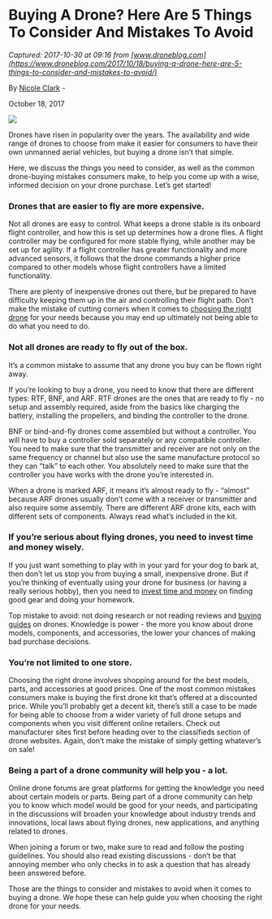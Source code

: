 # Buying A Drone? Here Are 5 Things To Consider And Mistakes To Avoid

_Captured: 2017-10-30 at 09:16 from [www.droneblog.com](https://www.droneblog.com/2017/10/18/buying-a-drone-here-are-5-things-to-consider-and-mistakes-to-avoid/)_

By [Nicole Clark](https://www.droneblog.com/author/nicoleclark/) \- 

October 18, 2017

![](https://www.droneblog.com/wp-content/uploads/2017/10/maxresdefault-6-1-696x392.jpg)

Drones have risen in popularity over the years. The availability and wide range of drones to choose from make it easier for consumers to have their own unmanned aerial vehicles, but buying a drone isn’t that simple. 

Here, we discuss the things you need to consider, as well as the common drone-buying mistakes consumers make, to help you come up with a wise, informed decision on your drone purchase. Let’s get started!

### Drones that are easier to fly are more expensive.

Not all drones are easy to control. What keeps a drone stable is its onboard flight controller, and how this is set up determines how a drone flies. A flight controller may be configured for more stable flying, while another may be set up for agility. If a flight controller has greater functionality and more advanced sensors, it follows that the drone commands a higher price compared to other models whose flight controllers have a limited functionality.

There are plenty of inexpensive drones out there, but be prepared to have difficulty keeping them up in the air and controlling their flight path. Don’t make the mistake of cutting corners when it comes to [choosing the right drone](http://www.auselectronicsdirect.com.au/blog/How-to-select-the-right-drone-for-you) for your needs because you may end up ultimately not being able to do what you need to do. 

### Not all drones are ready to fly out of the box.

It’s a common mistake to assume that any drone you buy can be flown right away.

If you’re looking to buy a drone, you need to know that there are different types: RTF, BNF, and ARF. RTF drones are the ones that are ready to fly - no setup and assembly required, aside from the basics like charging the battery, installing the propellers, and binding the controller to the drone. 

BNF or bind-and-fly drones come assembled but without a controller. You will have to buy a controller sold separately or any compatible controller. You need to make sure that the transmitter and receiver are not only on the same frequency or channel but also use the same manufacture protocol so they can “talk” to each other. You absolutely need to make sure that the controller you have works with the drone you’re interested in. 

When a drone is marked ARF, it means it’s almost ready to fly - “almost” because ARF drones usually don’t come with a receiver or transmitter and also require some assembly. There are different ARF drone kits, each with different sets of components. Always read what’s included in the kit.

### If you’re serious about flying drones, you need to invest time and money wisely.

If you just want something to play with in your yard for your dog to bark at, then don’t let us stop you from buying a small, inexpensive drone. But if you’re thinking of eventually using your drone for business (or having a really serious hobby), then you need to [invest time and money](https://myfirstdrone.com/tutorials/buying-guides/want-to-buy-a-drone-5-things-you-should-know-before-you-buy/) on finding good gear and doing your homework. 

Top mistake to avoid: not doing research or not reading reviews and [buying guides](https://www.droneblog.com/2017/02/08/infographic-drone-buying-guide-in-2017/) on drones. Knowledge is power - the more you know about drone models, components, and accessories, the lower your chances of making bad purchase decisions.

### You’re not limited to one store.

Choosing the right drone involves shopping around for the best models, parts, and accessories at good prices. One of the most common mistakes consumers make is buying the first drone kit that’s offered at a discounted price. While you’ll probably get a decent kit, there’s still a case to be made for being able to choose from a wider variety of full drone setups and components when you visit different online retailers. Check out manufacturer sites first before heading over to the classifieds section of drone websites. Again, don’t make the mistake of simply getting whatever’s on sale!

### Being a part of a drone community will help you - a lot.

Online drone forums are great platforms for getting the knowledge you need about certain models or parts. Being part of a drone community can help you to know which model would be good for your needs, and participating in the discussions will broaden your knowledge about industry trends and innovations, local laws about flying drones, new applications, and anything related to drones. 

When joining a forum or two, make sure to read and follow the posting guidelines. You should also read existing discussions - don’t be that annoying member who only checks in to ask a question that has already been answered before.

Those are the things to consider and mistakes to avoid when it comes to buying a drone. We hope these can help guide you when choosing the right drone for your needs.


